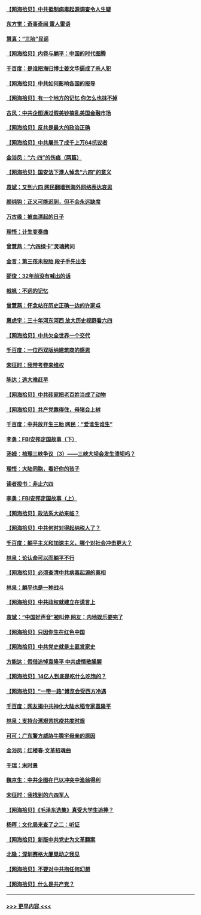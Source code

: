#### [【网海拾贝】中共抵制病毒起源调查令人生疑](../pages/nsc993/n13017785.md?t=06130651) 
#### [东方觉：奇事奇闻 雷人雷语](../pages/nsc993/n13017577.md?t=06130651) 
#### [慧真：“三胎”民谣](../pages/nsc993/n13017394.md?t=06130651) 
#### [【网海拾贝】内卷与躺平：中国的时代图腾](../pages/nsc993/n13016128.md?t=06130651) 
#### [千百度：是谁把海归博士姜文华逼成了杀人犯](../pages/nsc993/n13015218.md?t=06130651) 
#### [【网海拾贝】中共如何影响各国的报导](../pages/nsc993/n13012599.md?t=06130651) 
#### [【网海拾贝】有一个地方的记忆 你怎么也抹不掉](../pages/nsc993/n13009802.md?t=06130651) 
#### [古风：中共企图通过假美钞搞乱美国金融市场](../pages/nsc993/n13009626.md?t=06130651) 
#### [【网海拾贝】反共是最大的政治正确](../pages/nsc993/n13007051.md?t=06130651) 
#### [【网海拾贝】中共屠杀了成千上万64抗议者](../pages/nsc993/n13002713.md?t=06130651) 
#### [金浴凤：“六·四”的伤痕（两篇）](../pages/nsc993/n13001719.md?t=06130651) 
#### [【网海拾贝】国安法下港人悼念“六四”的意义](../pages/nsc993/n13001039.md?t=06130651) 
#### [袁斌：又到六四 网民翻墙到海外网络表达哀思](../pages/nsc993/n13000995.md?t=06130651) 
#### [颜纯钩：正义可能迟到，但不会永远缺席](../pages/nsc993/n13000920.md?t=06130651) 
#### [万古缘：被血漂起的日子](../pages/nsc993/n13000914.md?t=06130651) 
#### [理悟：计生变奏曲](../pages/nsc993/n13000414.md?t=06130651) 
#### [曾慧燕：“六四绿卡”灵魂拷问](../pages/nsc993/n13000277.md?t=06130651) 
#### [金言：第三孩未投胎 段子手先出生](../pages/nsc993/n13000215.md?t=06130651) 
#### [邵俊：32年前没有喊出的话](../pages/nsc993/n13000181.md?t=06130651) 
#### [戟枫：不远的记忆](../pages/nsc993/n13000121.md?t=06130651) 
#### [曾慧燕：怀念站在历史正确一边的许家屯](../pages/nsc993/n13000073.md?t=06130651) 
#### [惠虎宇：三十年河东河西 放大历史视野看六四](../pages/nsc993/n13000018.md?t=06130651) 
#### [【网海拾贝】中共欠全世界一个交代](../pages/nsc993/n12998706.md?t=06130651) 
#### [千百度：一位西双版纳建筑商的感恩](../pages/nsc993/n12998487.md?t=06130651) 
#### [宋征时：我带考卷来维权](../pages/nsc993/n12994088.md?t=06130651) 
#### [陈达：逃大难赶早](../pages/nsc993/n12993569.md?t=06130651) 
#### [【网海拾贝】中共砖家把老百姓当成了动物](../pages/nsc993/n12993483.md?t=06130651) 
#### [【网海拾贝】共产党靠得住，母猪会上树](../pages/nsc993/n12990730.md?t=06130651) 
#### [千百度：中共放开生三胎 网民：“爱谁生谁生”](../pages/nsc993/n12990644.md?t=06130651) 
#### [李勇：FBI安邦定国故事（下）](../pages/nsc993/n12987854.md?t=06130651) 
#### [汤姆：梳理三峡争议（3）——三峡大坝会发生溃坝吗？](../pages/nsc993/n12989806.md?t=06130651) 
#### [理悟：大陆同胞，看好你的孩子](../pages/nsc993/n12989778.md?t=06130651) 
#### [读者投书：非止六四](../pages/nsc993/n12989673.md?t=06130651) 
#### [李勇：FBI安邦定国故事（上）](../pages/nsc993/n12987749.md?t=06130651) 
#### [【网海拾贝】政法系大劫来临？](../pages/nsc993/n12987596.md?t=06130651) 
#### [【网海拾贝】中共何时对得起纳税人了？](../pages/nsc993/n12985578.md?t=06130651) 
#### [千百度：躺平主义和加速主义，哪个对社会冲击更大？](../pages/nsc993/n12985512.md?t=06130651) 
#### [林泉：论认命可以而躺平不行](../pages/nsc993/n12985505.md?t=06130651) 
#### [【网海拾贝】必须查清中共病毒起源的真相](../pages/nsc993/n12984276.md?t=06130651) 
#### [林泉：躺平也是一种战斗](../pages/nsc993/n12984194.md?t=06130651) 
#### [【网海拾贝】中共政权就建立在谎言上](../pages/nsc993/n12981880.md?t=06130651) 
#### [袁斌：“中国好声音”被叫停 网友：内地娱乐要完了](../pages/nsc993/n12981826.md?t=06130651) 
#### [【网海拾贝】只因你生在红色中国](../pages/nsc993/n12979096.md?t=06130651) 
#### [【网海拾贝】中共党史就是土匪发家史](../pages/nsc993/n12976478.md?t=06130651) 
#### [方能达：假借追悼袁隆平 中共虚情散臊腥](../pages/nsc993/n12976396.md?t=06130651) 
#### [【网海拾贝】14亿人到底是吃什么吃饱的？](../pages/nsc993/n12974125.md?t=06130651) 
#### [【网海拾贝】“一带一路”博览会受西方冷遇](../pages/nsc993/n12971787.md?t=06130651) 
#### [千百度：网友揭中共神化大陆水稻专家袁隆平](../pages/nsc993/n12971733.md?t=06130651) 
#### [林泉：支持台湾艰苦抗疫共度时艰](../pages/nsc993/n12971350.md?t=06130651) 
#### [可可：广东警方威胁牛腾宇母亲的原因](../pages/nsc993/n12971100.md?t=06130651) 
#### [金浴凤：红楼春·文革招魂曲](../pages/nsc993/n12970354.md?t=06130651) 
#### [千瑞：末时景](../pages/nsc993/n12970337.md?t=06130651) 
#### [魏京生：中共企图在巴以冲突中渔翁得利](../pages/nsc993/n12970286.md?t=06130651) 
#### [宋征时：我找到的六四军人](../pages/nsc993/n12970213.md?t=06130651) 
#### [【网海拾贝】《毛泽东选集》真受大学生追捧？](../pages/nsc993/n12968779.md?t=06130651) 
#### [杨晖：文化局来查了之二：听证](../pages/nsc993/n12966528.md?t=06130651) 
#### [【网海拾贝】新版中共党史为文革翻案](../pages/nsc993/n12967526.md?t=06130651) 
#### [北隐：深圳赛格大厦晃动之我见](../pages/nsc993/n12967393.md?t=06130651) 
#### [【网海拾贝】不要对中共抱任何幻想](../pages/nsc993/n12965222.md?t=06130651) 
#### [【网海拾贝】什么是共产党？](../pages/nsc993/n12962781.md?t=06130651) 

----
#### [ >>> 更早内容 <<< ](../indexes/nsc993-earlier.md)
